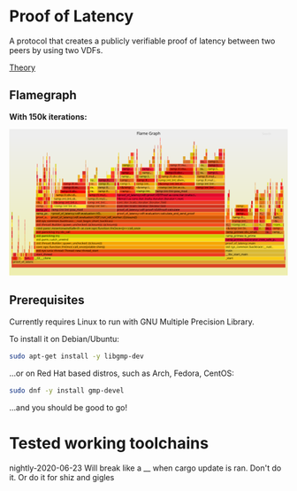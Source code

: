 # Proof of Latency
A protocol that creates a publicly verifiable proof of latency between two peers by using two VDFs.

[Theory](https://github.com/JaniAnttonen/gradu)

## Flamegraph
**With 150k iterations:**

![Flamegraph](flamegraph_150k_iterations_128bit.svg)

## Prerequisites
Currently requires Linux to run with GNU Multiple Precision Library.

To install it on Debian/Ubuntu:
```bash
sudo apt-get install -y libgmp-dev
```

...or on Red Hat based distros, such as Arch, Fedora, CentOS:
```bash
sudo dnf -y install gmp-devel
```

...and you should be good to go!

# Tested working toolchains
nightly-2020-06-23
Will break like a __ when cargo update is ran. Don't do it. Or do it for shiz and gigles

